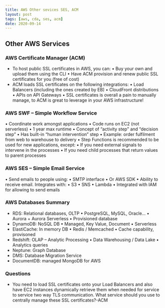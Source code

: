 ```yaml
---
title: AWS Other sevices SES, ACM
layout: post
tags: [aws, cda, ses, acm]
date: 2020-09-14
---
```


## Other AWS Services
### AWS Certificate Manager (ACM)
- To host public SSL certificates in AWS, you can:
• Buy your own and upload them using the CLI
• Have ACM provision and renew public SSL
certificates for you (free of cost)
- ACM loads SSL certificates on the following
integrations:
• Load Balancers (including the ones created by EB)
• CloudFront distributions
• APIs on API Gateways
• SSL certificates is overall a pain to manually
manage, to ACM is great to leverage in your
AWS infrastructure!
### AWS SWF – Simple Workflow Service
• Coordinate work amongst applications
• Code runs on EC2 (not serverless)
• 1 year max runtime
• Concept of “activity step” and “decision step”
• Has built-in “human intervention” step
• Example: order fulfilment from web to warehouse to delivery
• Step Functions is recommended to be used for new applications, except:
• If you need external signals to intervene in the processes
• If you need child processes that return values to parent processes
### AWS SES – Simple Email Service
• Send emails to people using:
• SMTP interface
• Or AWS SDK
• Ability to receive email. Integrates with:
• S3
• SNS
• Lambda
• Integrated with IAM for allowing to send emails
###  AWS Databases Summary
- RDS: Relational databases, OLTP
• PostgreSQL, MySQL, Oracle…
• Aurora + Aurora Serverless
• Provisioned database
- DynamoDB: NoSQL DB
• Managed, Key Value, Document
• Serverless
- ElastiCache: In memory DB
• Redis / Memcached
• Cache capability, provisoned
- Redshift: OLAP – Analytic Processing
• Data Warehousing / Data Lake
• Analytics queries
- Neptune: Graph Database
- DMS: Database Migration Service
- DocumentDB: managed MongoDB
for AWS

### Questions
- You need to load SSL certificates onto your Load Balancers and also have EC2 instances dynamically retrieve them when needed for service to service two way TLS communication. What service should you use to centrally manage these SSL certificates?-ACM

